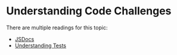 # Understanding Code Challenges

There are multiple readings for this topic:

- [JSDocs](./reading/jsdocs.md)
- [Understanding Tests](./reading/understanding-tests.md)
